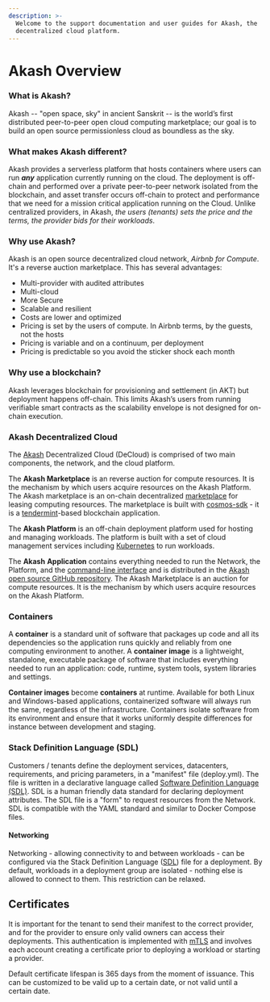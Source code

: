 ```yaml
---
description: >-
  Welcome to the support documentation and user guides for Akash, the
  decentralized cloud platform.
---
```


# Akash Overview

### What is Akash?

Akash -- "open space, sky" in ancient Sanskrit -- is the world’s first distributed peer-to-peer open cloud computing marketplace; our goal is to build an open source permissionless cloud as boundless as the sky. 

### What makes Akash different?

Akash provides a serverless platform that hosts containers where users can run _**any**_ application currently running on the cloud. The deployment is off-chain and performed over a private peer-to-peer network isolated from the blockchain, and asset transfer occurs off-chain to protect and performance that we need for a mission critical application running on the Cloud. Unlike centralized providers, in Akash, _the users (tenants) sets the price and the terms, the provider bids for their workloads_. 

### Why use Akash?

Akash is an open source decentralized cloud network, _Airbnb for Compute_. It's a reverse auction marketplace. This has several advantages:

- Multi-provider with audited attributes
- Multi-cloud
- More Secure
- Scalable and resilient
- Costs are lower and optimized
- Pricing is set by the users of compute. In Airbnb terms, by the guests, not the hosts
- Pricing is variable and on a continuum, per deployment
- Pricing is predictable so you avoid the sticker shock each month

### Why use a blockchain?

Akash leverages blockchain for provisioning and settlement (in AKT) but deployment happens off-chain. This limits Akash’s users from running verifiable smart contracts as the scalability envelope is not designed for on-chain execution.

### Akash Decentralized Cloud

The [Akash](https://github.com/ovrclk/akash) Decentralized Cloud \(DeCloud\) is comprised of two main components, the network, and the cloud platform.

The **Akash Marketplace** is an reverse auction for compute resources. It is the mechanism by which users acquire resources on the Akash Platform. The Akash marketplace is an on-chain decentralized [marketplace](decentralized-cloud/marketplace.md) for leasing computing resources. The marketplace is built with [cosmos-sdk](https://github.com/cosmos/cosmos-sdk) - it is a [tendermint](https://github.com/tendermint/tendermint)-based blockchain application.

The **Akash Platform** is an off-chain deployment platform used for hosting and managing workloads. The platform is built with a set of cloud management services including  [Kubernetes](https://kubernetes.io) to run workloads.

The **Akash** **Application** contains everything needed to run the Network, the Platform, and the [command-line interface](reference/general-commands.md) and is distributed in the [Akash open source GitHub repository](https://github.com/ovrclk/akash). The Akash Marketplace is an auction for compute resources. It is the mechanism by which users acquire resources on the Akash Platform.

### Containers

A  **container** is a standard unit of software that packages up code and all its dependencies so the application runs quickly and reliably from one computing environment to another. A  **container** **image** is a lightweight, standalone, executable package of software that includes everything needed to run an application: code, runtime, system tools, system libraries and settings.

**Container images** become **containers** at runtime. Available for both Linux and Windows-based applications, containerized software will always run the same, regardless of the infrastructure. Containers isolate software from its environment and ensure that it works uniformly despite differences for instance between development and staging.

### Stack Definition Language \(SDL\) 

Customers / tenants define the deployment services, datacenters, requirements, and pricing parameters, in a "manifest" file \(deploy.yml\). The file is written in a declarative language called [Software Definition Language \(SDL\)](reference/sdl.md). SDL is a human friendly data  standard for declaring deployment attributes.  The SDL file is a "form" to request resources from the Network. SDL is compatible with the YAML standard and similar to Docker Compose files.

#### Networking

Networking - allowing connectivity to and between workloads - can be configured via the Stack Definition Language \([SDL](reference/sdl.md)\) file for a deployment. By default, workloads in a deployment group are isolated - nothing else is allowed to connect to them. This restriction can be relaxed.

## Certificates

It is important for the tenant to send their manifest to the correct provider, and for the provider to ensure only valid owners can access their deployments. This authentication is implemented with [mTLS](decentralized-cloud/mtls.md) and involves each account creating a certificate prior to deploying a workload or starting a provider.

Default certificate lifespan is 365 days from the moment of issuance. This can be customized to be valid up to a certain date, or not valid until a certain date.

